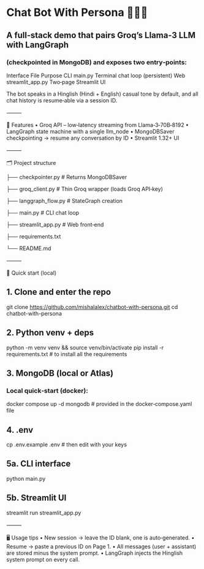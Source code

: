 # Chat Bot With Persona 🤖🇮🇳

## A full‑stack demo that pairs Groq’s Llama‑3 LLM with LangGraph 
### (checkpointed in MongoDB) and exposes two entry‑points:

Interface	File	Purpose
CLI	main.py	Terminal chat loop (persistent)
Web	streamlit_app.py	Two‑page Streamlit UI

The bot speaks in a Hinglish (Hindi + English) casual tone by default, and
all chat history is resume‑able via a session ID.

⸻

🌟 Features
	•	Groq API – low‑latency streaming from Llama‑3‑70B‑8192
	•	LangGraph state machine with a single llm_node
	•	MongoDBSaver checkpointing → resume any conversation by ID
	•	Streamlit 1.32+ UI

⸻

🗂 Project structure

├── checkpointer.py      # Returns MongoDBSaver

├── groq_client.py       # Thin Groq wrapper (loads Groq API‑key)

├── langgraph_flow.py    # StateGraph creation

├── main.py              # CLI chat loop

├── streamlit_app.py     # Web front‑end

├── requirements.txt

└── README.md

⸻

🚀 Quick start (local)

## 1. Clone and enter the repo
git clone https://github.com/mishalalex/chatbot-with-persona.git
cd chatbot-with-persona

## 2. Python venv + deps
python -m venv venv && source venv/bin/activate
pip install -r requirements.txt  # to install all the requirements

## 3. MongoDB (local or Atlas)
### Local quick‑start (docker):
docker compose up -d mongodb        # provided in the docker‑compose.yaml file

## 4. .env
cp .env.example .env  # then edit with your keys

## 5a. CLI interface
python main.py

## 5b. Streamlit UI
streamlit run streamlit_app.py

⸻

🖥️ Usage tips
	•	New session → leave the ID blank, one is auto‑generated.
	•	Resume → paste a previous ID on Page 1.
	•	All messages (user + assistant) are stored minus the system prompt.
	•	LangGraph injects the Hinglish system prompt on every call.
